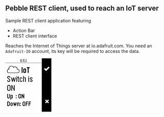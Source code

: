 ## Pebble REST client, used to reach an IoT server

Sample REST client application featuring
- Action Bar
- REST client interface

Reaches the Internet of Things server at io.adafruit.com. You need an `Adafruit-IO` account, its key will be
required to access the data.

![IoT switch](switch.png)
